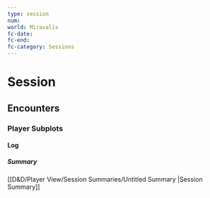 ```yaml
---
type: session
num: 
world: Miravalis
fc-date:
fc-end:
fc-category: Sessions
---
```

# Session


## Encounters

### Player Subplots

#### Log

##### Summary
[[D&D/Player View/Session Summaries/Untitled Summary |Session Summary]]